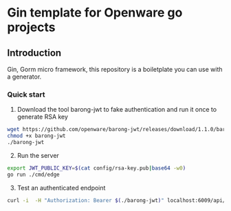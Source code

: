 # Gin template for Openware go projects

## Introduction

Gin, Gorm micro framework, this repository is a boiletplate you can use with a generator.

### Quick start

1. Download the tool barong-jwt to fake authentication and run it once to generate RSA key

```bash
wget https://github.com/openware/barong-jwt/releases/download/1.1.0/barong-jwt
chmod +x barong-jwt
./barong-jwt
```


2. Run the server

```bash
export JWT_PUBLIC_KEY=$(cat config/rsa-key.pub|base64 -w0)
go run ./cmd/edge
```

3. Test an authenticated endpoint

```bash
curl -i  -H "Authorization: Bearer $(./barong-jwt)" localhost:6009/api/v2/app/private/profile
```